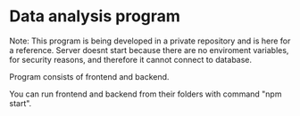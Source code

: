 # Data analysis program

Note: This program is being developed in a private repository and is here for a reference.
Server doesnt start because there are no enviroment variables, for security reasons, and
therefore it cannot connect to database. 

Program consists of frontend and backend. 

You can run frontend and backend from their folders with command "npm start". 
